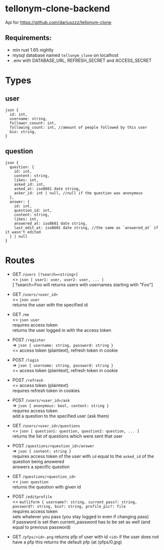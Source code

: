 # tellonym-clone-backend
Api for https://github.com/dariuszzz/tellonym-clone

## Requirements:
- min rust 1.65 nightly
- mysql database named `tellonym_clone` on localhost
- .env with DATABASE_URL, REFRESH_SECRET and ACCESS_SECRET

# Types 

## user 
```
json {
  id: int,
  username: string,
  follower_coount: int,
  following_count: int, //amount of people followed by this user
  bio: string,
}
```

## question 
```
json {
  question: { 
    id: int,
    content: string,
    likes: int,
    asked_id: int,
    asked_at: iso8601 date string,
    asker_id: int | null, //null if the question was anonymous 
  },
  answer: {
    id: int,
    question_id: int,
    content: string,
    likes: int,
    answered_at: iso8601 date string,
    last_edit_at: iso8601 date string, //the same as `answered_at` if it wasn't edited
  } | null
}
```

# Routes

- GET `/users [?search=<string>]` <br>
  <= `json [ user1: user, user2: user, ... ]` <br>
  [ ?search=Foo will returns users with usernames starting with "Foo"]

- GET `/users/<user_id>` <br>
  <= `json user` <br>
  returns the user with the specified id

- GET `/me` <br>
  <= `json user` <br>
  requires access token <br>
  returns the user logged in with the access token

- POST `/register` <br>
  => `json { username: string, password: string }` <br>
  <= access token (plaintext), refresh token in cookie

- POST `/login` <br>
  => `json { username: string, password: string }` <br>
  <= access token (plaintext), refresh token in cookie

- POST `/refresh` <br>
  <= access token (plaintext) <br>
  requires refresh token in cookies

- POST `/users/<user_id>/ask` <br>
  => `json { anonymous: bool, content: string }` <br>
  requires access token <br>
  add a question to the specified user (ask them)

- GET `/users/<user_id>/questions` <br>
  <= `json [ question1: question, question2: question, ... ]` <br>
  returns the list of questions which were sent that user

- POST `/questions/<question_id>/answer` <br>
  => `json { content: string }` <br>
  requires access token of the user with `id` equal to the `asked_id` of the question being answered<br>
  answers a specific question

- GET `/questions/<question_id>` <br>
  <= `json question` <br>
  returns the question with given id

- POST `/editprofile` <br>
  <= `mutliform { username?: string, current_pass?: string, password?: string, bio?: string, profile_pic?: file` <br>
  requires access token <br>
  sets whatever you pass (you stay logged in even if changing pass) <br>
  if password is set then current_password has to be set as well (and equal to previous password)

- GET `/pfps/<id>.png`
  returns pfp of user with id `<id>` 
  if the user does not have a pfp this returns the default pfp (at /pfps/0.jpg)